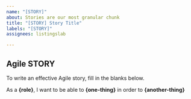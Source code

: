 ```yaml
---
name: "[STORY]"
about: Stories are our most granular chunk
title: "[STORY] Story Title"
labels: "[STORY]"
assignees: listingslab

---
```


## Agile STORY

To write an effective Agile story, fill in the blanks below.

As a **{role}**, I want to be able to **{one-thing}** in order to **{another-thing}**
